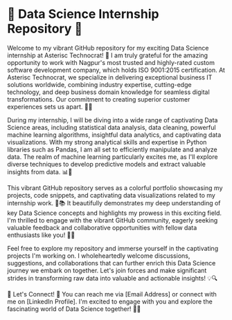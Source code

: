 
# 🌟 Data Science Internship Repository 🌟

Welcome to my vibrant GitHub repository for my exciting Data Science internship at Asterisc Technocrat! 🚀 I am truly grateful for the amazing opportunity to work with Nagpur's most trusted and highly-rated custom software development company, which holds ISO 9001:2015 certification. At Asterisc Technocrat, we specialize in delivering exceptional business IT solutions worldwide, combining industry expertise, cutting-edge technology, and deep business domain knowledge for seamless digital transformations. Our commitment to creating superior customer experiences sets us apart. 💼💡

During my internship, I will be diving into a wide range of captivating Data Science areas, including statistical data analysis, data cleaning, powerful machine learning algorithms, insightful data analytics, and captivating data visualizations. With my strong analytical skills and expertise in Python libraries such as Pandas, I am all set to efficiently manipulate and analyze data. The realm of machine learning particularly excites me, as I'll explore diverse techniques to develop predictive models and extract valuable insights from data. 📊🔬

This vibrant GitHub repository serves as a colorful portfolio showcasing my projects, code snippets, and captivating data visualizations related to my internship work. 🎨📚 It beautifully demonstrates my deep understanding of key Data Science concepts and highlights my prowess in this exciting field. I'm thrilled to engage with the vibrant GitHub community, eagerly seeking valuable feedback and collaborative opportunities with fellow data enthusiasts like you! 🤝🌐

Feel free to explore my repository and immerse yourself in the captivating projects I'm working on. I wholeheartedly welcome discussions, suggestions, and collaborations that can further enrich this Data Science journey we embark on together. Let's join forces and make significant strides in transforming raw data into valuable and actionable insights! 💡🔍

📢 Let's Connect! 📢
You can reach me via [Email Address] or connect with me on [LinkedIn Profile]. I'm excited to engage with you and explore the fascinating world of Data Science together! 💬🔗
